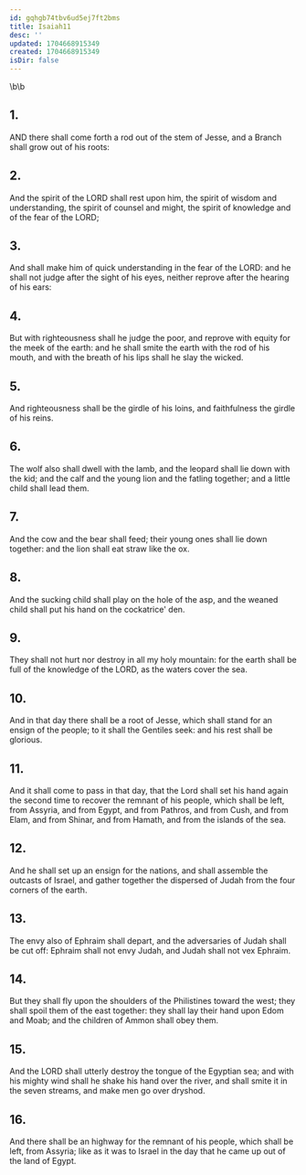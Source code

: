 ```yaml
---
id: gqhgb74tbv6ud5ej7ft2bms
title: Isaiah11
desc: ''
updated: 1704668915349
created: 1704668915349
isDir: false
---
```

\b\b
## 1.
AND there shall come forth a rod out of the stem of Jesse, and a Branch shall grow out of his roots:
## 2.
And the spirit of the LORD shall rest upon him, the spirit of wisdom and understanding, the spirit of counsel and might, the spirit of knowledge and of the fear of the LORD;
## 3.
And shall make him of quick understanding in the fear of the LORD: and he shall not judge after the sight of his eyes, neither reprove after the hearing of his ears:
## 4.
But with righteousness shall he judge the poor, and reprove with equity for the meek of the earth: and he shall smite the earth with the rod of his mouth, and with the breath of his lips shall he slay the wicked.
## 5.
And righteousness shall be the girdle of his loins, and faithfulness the girdle of his reins.
## 6.
The wolf also shall dwell with the lamb, and the leopard shall lie down with the kid; and the calf and the young lion and the fatling together; and a little child shall lead them.
## 7.
And the cow and the bear shall feed; their young ones shall lie down together: and the lion shall eat straw like the ox.
## 8.
And the sucking child shall play on the hole of the asp, and the weaned child shall put his hand on the cockatrice' den.
## 9.
They shall not hurt nor destroy in all my holy mountain: for the earth shall be full of the knowledge of the LORD, as the waters cover the sea.
## 10.
And in that day there shall be a root of Jesse, which shall stand for an ensign of the people; to it shall the Gentiles seek: and his rest shall be glorious.
## 11.
And it shall come to pass in that day, that the Lord shall set his hand again the second time to recover the remnant of his people, which shall be left, from Assyria, and from Egypt, and from Pathros, and from Cush, and from Elam, and from Shinar, and from Hamath, and from the islands of the sea.
## 12.
And he shall set up an ensign for the nations, and shall assemble the outcasts of Israel, and gather together the dispersed of Judah from the four corners of the earth.
## 13.
The envy also of Ephraim shall depart, and the adversaries of Judah shall be cut off: Ephraim shall not envy Judah, and Judah shall not vex Ephraim.
## 14.
But they shall fly upon the shoulders of the Philistines toward the west; they shall spoil them of the east together: they shall lay their hand upon Edom and Moab; and the children of Ammon shall obey them.
## 15.
And the LORD shall utterly destroy the tongue of the Egyptian sea; and with his mighty wind shall he shake his hand over the river, and shall smite it in the seven streams, and make men go over dryshod.
## 16.
And there shall be an highway for the remnant of his people, which shall be left, from Assyria; like as it was to Israel in the day that he came up out of the land of Egypt.
